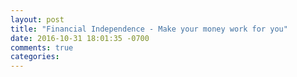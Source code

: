 ```yaml
---
layout: post
title: "Financial Independence - Make your money work for you"
date: 2016-10-31 18:01:35 -0700
comments: true
categories: 
---
```

